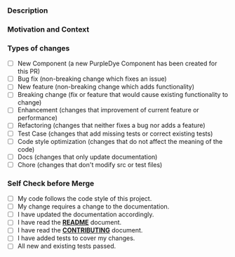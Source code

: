 <!--- Provide a general summary of your changes in the Title above -->

### Description

<!--- Describe your changes in detail -->

### Motivation and Context

<!--- Why is this change required? What problem does it solve? -->
<!--- If it fixes an open issue, please link to the issue here. -->

### Types of changes

<!--- What types of changes does your code introduce? Put an `x` in all the boxes that apply: -->

- [ ] New Component (a new PurpleDye Component has been created for this PR)
- [ ] Bug fix (non-breaking change which fixes an issue)
- [ ] New feature (non-breaking change which adds functionality)
- [ ] Breaking change (fix or feature that would cause existing functionality to change)
- [ ] Enhancement (changes that improvement of current feature or performance)
- [ ] Refactoring (changes that neither fixes a bug nor adds a feature)
- [ ] Test Case (changes that add missing tests or correct existing tests)
- [ ] Code style optimization (changes that do not affect the meaning of the code)
- [ ] Docs (changes that only update documentation)
- [ ] Chore (changes that don't modify src or test files)

### Self Check before Merge

<!--- Go over all the following points, and put an `x` in all the boxes that apply. -->
<!--- If you're unsure about any of these, don't hesitate to ask. We're here to help! -->

- [ ] My code follows the code style of this project.
- [ ] My change requires a change to the documentation.
- [ ] I have updated the documentation accordingly.
- [ ] I have read the [**README**](https://github.com/purple-dye/components/blob/development/README.md) document.
- [ ] I have read the [**CONTRIBUTING**](https://github.com/purple-dye/components/blob/development/CONTRIBUTING.md) document.
- [ ] I have added tests to cover my changes.
- [ ] All new and existing tests passed.
